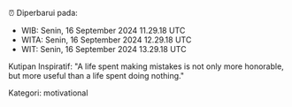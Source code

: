 ⏰ Diperbarui pada:
- WIB: Senin, 16 September 2024 11.29.18 UTC
- WITA: Senin, 16 September 2024 12.29.18 UTC
- WIT: Senin, 16 September 2024 13.29.18 UTC

Kutipan Inspiratif:
"A life spent making mistakes is not only more honorable, but more useful than a life spent doing nothing."


Kategori: motivational

